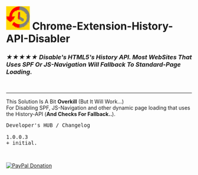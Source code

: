 <h1><img src="resources/icon.png" height="64" width="64"/> Chrome-Extension-History-API-Disabler</h1>

<h3><em>★★★★★ Disable's HTML5's History API. Most WebSites That Uses SPF Or JS-Navigation Will Fallback To Standard-Page Loading.</em></h3>

<img width="0" height="0" src="resources/screenshot_1.png"/>

<hr/>

This Solution Is A Bit <strong>Overkill</strong> (But It Will Work...)<br/>
For Disabling SPF, JS-Navigation and other dynamic page loading that uses the History-API (<strong>And Checks For Fallback..</strong>).

<pre>
Developer's HUB / Changelog

1.0.0.3
+ initial.
</pre>

<br/>

<a href="https://paypal.me/e1adkarak0"><img src="https://www.paypalobjects.com/webstatic/mktg/Logo/pp-logo-100px.png" alt="PayPal Donation"></a>